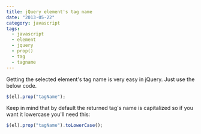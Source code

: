 ```yaml
---
title: jQuery element's tag name
date: "2013-05-22"
category: javascript
tags:
  - javascript
  - element
  - jquery
  - prop()
  - tag
  - tagname
---
```


Getting the selected element's tag name is very easy in jQuery. Just use the below code.

```js
$(el).prop("tagName");
```

Keep in mind that by default the returned tag's name is capitalized so if you want it lowercase you'll need this:

```js
$(el).prop("tagName").toLowerCase();
```
